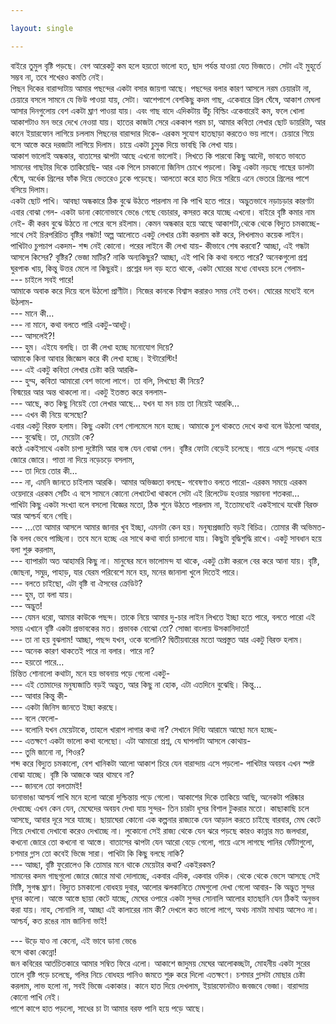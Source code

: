 ```yaml
---

layout: single

---
```



বাইরে তুমুল বৃষ্টি পড়ছে। বেগ আরেকটু কম হলে হয়তো ভালো হত, ছাদ পর্যন্ত যাওয়া যেত ভিজতে। সেটা এই মুহূর্তে সম্ভব না, তবে শখেরও কমতি নেই। <br/>
পিছন দিকের বারান্দাটায় আমার পছন্দের একটা বসার জায়গা আছে। পছন্দের বলার কারণ আসলে নরম চেয়ারটা না, চেয়ারে বসলে সামনে যে ভিউ পাওয়া যায়, সেটা। আশেপাশে বেশকিছু কদম গাছ, একেবারে গ্রিল ঘেঁষে, আকাশ মেঘলা আসার দিনগুলোয় বেশ একটা ঘ্রাণ পাওয়া যায়। এবং গাছ বাদে এদিকটায় উঁচু বিল্ডিং একেবারেই কম, ফলে খোলা আকাশটাও মন ভরে দেখে নেওয়া যায়। 
হাতের কাজটা সেরে এককাপ গরম চা, আমার কবিতা লেখার ছোট ডায়রিটা, আর কানে ইয়ারফোন লাগিয়ে চললাম পিছনের বারান্দার দিকে- এরকম সুযোগ হাতছাড়া করতেও ভয় লাগে। চেয়ারে গিয়ে বসে আস্তে করে দরজাটা লাগিয়ে দিলাম। চায়ে একটা চুমুক দিয়ে ভাবছি কি লেখা যায়। <br/>
আকাশ ভালোই অন্ধকার, বাতাসের ঝাপটা আছে এখনো ভালোই। লিখতে কি পারবো কিছু আদৌ, ভাবতে ভাবতে সামনের গাছটার দিকে তাকিয়েছি- আর এক পিলে চমকানো জিনিস চোখে পড়লো। কিছু একটা নড়ছে গাছের ডালটা ঘেঁষে, অর্ধেক গ্রিলের ফাঁক দিয়ে ভেতরেও ঢুকে পড়েছে। আলতো করে হাত দিয়ে সরিয়ে এনে ভেতরে গ্রিলের পাশে বসিয়ে দিলাম। <br/> 
একটা ছোট পাখি। আবছা অন্ধকারে ঠিক বুঝে উঠতে পারলাম না কি পাখি হতে পারে। অদ্ভুতভাবে নড়াচড়ার কারণটা এবার বোঝা গেল- একটা ডানা কোনোভাবে ভেঙে গেছে বেচারার, কসরত করে যাচ্ছে এখনো। বাইরে বৃষ্টি কমার নাম নেই- কী করব বুঝে উঠতে না পেরে বসে রইলাম। কেমন অন্ধকার হয়ে আছে আকাশটা,থেকে থেকে বিদ্যুত চমকাচ্ছে- সাথে সেই চিরপরিচিত বৃষ্টির গন্ধটা! অল্প আলোতে একটু লেখার চেষ্টা করলাম কষ্ট করে, লিখলামও কয়েক লাইন। পাখিটাও চুপচাপ একদম- শব্দ নেই কোনো। পরের লাইনে কী লেখা যায়- কীভাবে শেষ করবো? আচ্ছা, এই গন্ধটা আসলে কিসের? বৃষ্টির? ভেজা মাটির? নাকি অন্যকিছুর? আচ্ছা, এই পাখি কি কথা বলতে পারে? অনেকগুলো প্রশ্ন ঘুরপাক খায়, কিন্তু উত্তর মেলে না কিছুরই। প্রশ্নের দল বড় হতে থাকে, একটা ঘোরের মধ্যে বোধহয় চলে গেলাম- <br/>
---	 চাইলে সবই পারে!<br/>
আমাকে অবাক করে দিয়ে বলে উঠলো প্রাণীটা। নিজের কানকে বিশ্বাস করারও সময় নেই তখন। ঘোরের মধ্যেই বলে উঠলাম- <br/>
---	মানে কী… <br/>
---	না মানে, কথা বলতে পারি একটু-আধটু। <br/>
---	আসলেই?!<br/>
---	হুম। এইযে বলছি।  তা কী লেখা হচ্ছে মনোযোগ দিয়ে? <br/> 
আমাকে কিনা আবার জিজ্ঞেস করে কী লেখা হচ্ছে। ইন্টারেস্টিং!<br/>
---	এই একটু কবিতা লেখার চেষ্টা করি আরকি- <br/>
---	হুম্ম, কবিতা আমারো বেশ ভালো লাগে। তা বলি, লিখছো কী নিয়ে? <br/>
বিস্ময়ের আর অন্ত থাকলো না। একটু ইতস্তত করে বললাম- <br/>
---	আছে, কত কিছু নিয়েই তো লেখার আছে… যখন যা মন চায় তা নিয়েই আরকি… <br/>
---	এখন কী নিয়ে বসেছো? <br/>
এবার একটু বিরক্ত হলাম। কিছু একটা বেশ গোলমেলে মনে হচ্ছে। আমাকে চুপ থাকতে দেখে কথা বলে উঠলো আবার, <br/>
---	বুঝেছি। তা, মেয়েটা কে? <br/>
কণ্ঠে একইসাথে একটা চাপা দুষ্টোমি আর ব্যঙ্গ যেন বোঝা গেল। 
বৃষ্টির ফোটা বেড়েই চলেছে। গায়ে এসে পড়ছে এবার জোরে জোরে। পাত্তা না দিয়ে নড়েচড়ে বসলাম, <br/>
---	তা দিয়ে তোর কী…<br/>
---	না, এমনি জানতে চাইলাম আরকি। আমার অভিজ্ঞতা বলছে- গবেষণাও বলতে পারো- এরকম সময়ে এরকম ওয়েদারে এরকম সেটিং এ বসে সামনে কোনো লেখাটেখা থাকলে সেটা এই রিলেটেড হওয়ার সম্ভাবনা শতকরা… <br/>
পাখিটা কিছু একটা সংখ্যা বলে বসলো বিজ্ঞের মতো, ঠিক শুনে উঠতে পারলাম না, ইতোমধ্যেই একইসাথে যথেষ্ট বিরক্ত আর আশ্চর্য বনে গেছি। <br/>
---	…তো আমার আসলে আমার জানার খুব ইচ্ছা, এমনটা কেন হয়। মনুষ্যপ্রজাতি বড়ই বিচিত্র। তোমার কী অভিমত-
কি বলব ভেবে পাচ্ছিনা। তবে মনে হচ্ছে এর সাথে কথা বার্তা চালানো যায়। কিছুটা বুদ্ধিশুদ্ধি রাখে। একটু সাবধান হয়ে বলা শুরু করলাম, <br/>
---	ব্যাপারটা অত আহামরি কিছু না। মানুষের মনে ভালোমন্দ যা থাকে, একটু চেষ্টা করলে বের করে আনা যায়। বৃষ্টি, জোছনা, সমুদ্র, পাহাড়, যার যেরম পরিবেশে মনে হয়, মনের জানালা খুলে দিতেই পারে। <br/>
---	বলতে চাইছো, এটা বৃষ্টি বা ঐসবের ক্রেডিট? <br/>
---	হুম, তা বলা যায়। <br/>
---	অদ্ভুত! <br/>
---	যেমন ধরো, আমার কাউকে পছন্দ। তাকে নিয়ে আমার দু-চার লাইন লিখতে ইচ্ছা হতে পারে, বলতে পারো এই সময় এখানে বৃষ্টি একটা প্রভাবকের মত। প্রভাবক বোঝো তো? সোজা বাংলায় উসকানিদাতা! <br/>
---	তা না হয় বুঝলাম! আচ্ছা, পছন্দ যখন, ওকে বলোনি?
দ্বিতীয়বারের মতো অপ্রস্তুত আর একটু বিরক্ত হলাম। <br/>
---	অনেক কারণ থাকতেই পারে না বলার। পারে না?<br/>
---	হয়তো পারে…<br/>
চিন্তিত শোনালো কথাটা, মনে হয় ভাবনায় পড়ে গেলো একটু- <br/> 
---	এই তোমাদের মনুষ্যজাতি বড়ই অদ্ভুত, আর কিছু না হোক, এটা এতদিনে বুঝেছি। কিন্তু… <br/>
---	আবার কিন্তু কী- <br/>
---	একটা জিনিস জানতে ইচ্ছা করছে। <br/>
---	বলে ফেলো-<br/>
---	বলোনি যখন মেয়েটাকে, তাহলে খারাপ লাগার কথা না? সেখানে দিব্যি আরামে আছো মনে হচ্ছে- <br/> 
---	এতক্ষণে একটা ভালো কথা বলেছো। এটা আমারো প্রশ্ন, যে ঘাপলাটা আসলে কোথায়-<br/>
---	তুমি জানো না, শিওর? <br/>
শব্দ করে বিদ্যুত চমকালো, বেশ খানিকটা আলো আকাশ চিরে যেন বারান্দায় এসে পড়লো- পাখিটার অবয়ব এখন স্পষ্ট বোঝা যাচ্ছে। বৃষ্টি কি আজকে আর থামবে না?<br/>
---	জানলে তো বলতামই!<br/>
ডানাভাঙা আশ্চর্য পাখি মনে হলো আরো দুশ্চিন্তায় পড়ে গেলো। আকাশের দিকে তাকিয়ে আছি, অনেকটা পরিষ্কার দেখাচ্ছে এখন কেন যেন, মেঘেদের অবয়ব দেখা যায় সুন্দর- তিন চারটা ধূসর বিশাল টুকরার মতো। কাছাকাছি চলে আসছে, আবার দূরে সরে যাচ্ছে। ছায়াঘেরা কোনো এক কল্পনার রাজ্যকে যেন আড়াল করতে চাইছে বারবার, মেঘ কেটে গিয়ে দেখাবো দেখাবো করেও দেখাচ্ছে না। লুকোনো সেই রাজ্য থেকে যেন ঝরে পড়ছে কারও কান্নার মত জলধারা, কখনো জোরে তো কখনো বা আস্তে। বাতাসের ঝাপটা যেন আরো বেড়ে গেলো, গায়ে এসে লাগছে পানির ফোঁটাগুলো, চশমার গ্লাস তো কবেই ভিজে সারা। পাখিটা কি কিছু বলছে নাকি?<br/> 
---	আচ্ছা, বৃষ্টি ফুরোলেও কি তোমার মনে থাকে মেয়েটার কথা? একইরকম? <br/>
সামনের কদম গাছগুলো জোরে জোরে মাথা দোলাচ্ছে, একবার এদিক, একবার ওদিক। থেকে থেকে ভেসে আসছে সেই মিষ্টি, সুগন্ধ ঘ্রাণ। বিদ্যুত চমকালো বোধহয় দুবার, আলোর ঝলকানিতে মেঘগুলো দেখা গেলো আবার- কি অদ্ভুত সুন্দর ধূসর কালো। আস্তে আস্তে ছায়া কেটে যাচ্ছে, মেঘের ওপারে একটা সুন্দর সোনালি আলোর হাতছানি যেন ঠিকই অনুভব করা যায়। নাহ, সোনালি না, আচ্ছা এই কালারের নাম কী? দেখলে কত ভালো লাগে, অথচ নামটা মাথায় আসেও না। আশ্চর্য, কত রঙের নাম জানিনা ভাই! <br/>
 	
 --- উড়ে যাও না কেনো, এই ভাবে ডানা ভেঙে <br/>
                      বসে থাকা কেন্নো! <br/>
	জন কবিরের আর্তচিতকারে আমার সম্বিত ফিরে এলো। আকাশে জাদুময় মেঘের আলোকচ্ছটা, মোহনীয় একটা সুরের তালে বৃষ্টি পড়ে চলেছে, গলির নিচে বোধহয় পানিও জমতে শুরু করে দিলো এতক্ষণে। চশমার গ্লাসটা মোছার চেষ্টা করলাম, লাভ হলো না, সবই ভিজে একাকার। কানে হাত দিয়ে দেখলাম, ইয়ারফোনটাও জবজবে ভেজা। বারান্দায় কোনো পাখি নেই। <br/> 
	পাশে কাপে হাত পড়লো, সাধের চা টা আমার বরফ পানি হয়ে পড়ে আছে। <br/>